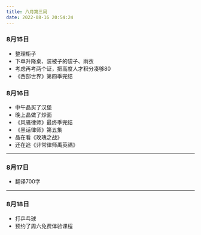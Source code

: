 ```yaml
---
title: 八月第三周
date: 2022-08-16 20:54:24
---
```

### 8月15日
- 整理柜子
- 下单升降桌、装被子的袋子、雨衣
- 考虑再考两个证，把高度人才积分凑够80
- 《西部世界》第四季完结

### 8月16日
- 中午晶买了汉堡
- 晚上晶做了炒面
- 《风骚律师》最终季完结
- 《黑话律师》第五集
- 晶在看《玫瑰之战》
- 还在追《非常律师禹英禑》

---

### 8月17日
- 翻译700字

---

### 8月18日
- 打乒乓球
- 预约了周六免费体验课程